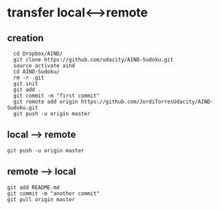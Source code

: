 # transfer local<-->remote

## creation 

```
  cd Dropbox/AIND/
  git clone https://github.com/udacity/AIND-Sudoku.git
  source activate aind
  cd AIND-Sudoku/
  rm -r .git
  git init
  git add .
  git commit -m "first commit"
  git remote add origin https://github.com/JordiTorresUdacity/AIND-Sudoku.git
  git push -u origin master
  ```
  
  
## local --> remote
```
git push -u origin master
```

## remote --> local
```
git add README.md 
git commit -m "another commit"
git pull origin master
```
